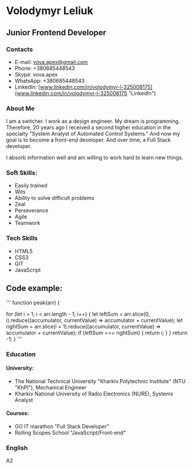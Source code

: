# Volodymyr Leliuk

## Junior Frontend Developer

### Contacts

- E-mail: vova.apex@gmail.com
- Phone: +380685448543
- Skype: vova.apex
- WhatsApp: +380685448543
- LinkedIn: [www.linkedin.com/in/volodymyr-l-325008175](www.linkedin.com/in/volodymyr-l-325008175 "LinkedIn")

### About Me

I am a switcher. I work as a design engineer. My dream is programming. Therefore, 20 years ago I received a second higher education in the specialty "System Analyst of Automated Control Systems." And now my goal is to become a front-end developer. And over time, a Full Stack developer.

I absorb information well and am willing to work hard to learn new things.

### Soft Skills:

- Easily trained
- Wits
- Ability to solve difficult problems
- Zeal
- Perseverance
- Agile
- Teamwork

### Tech Skills

- HTML5
- CSS3
- GIT
- JavaScript

## Code example:

'''
function peak(arr) {

for (let i = 1; i < arr.length - 1; i++) {
let leftSum = arr.slice(0, i).reduce((accumulator, currentValue) => accumulator + currentValue);
let rightSum = arr.slice(i + 1).reduce((accumulator, currentValue) => accumulator + currentValue);
if (leftSum === rightSum) {
return i;
}
}
return -1;
}
'''

### Education

#### University:

- The National Technical University "Kharkiv Polytechnic Institute" (NTU "KhPI"), Mechanical Engineer
- Kharkiv National University of Radio Electronics (NURE), Systems Analyst

#### Courses:

- GO IT marathon "Full Stack Developer"
- Rolling Scopes School "JavaScript/Front-end"

### English

A2
